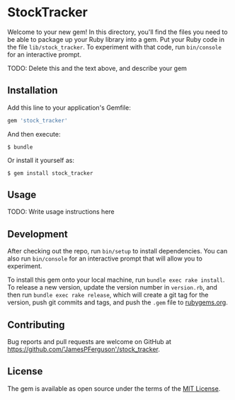 # StockTracker

Welcome to your new gem! In this directory, you'll find the files you need to be able to package up your Ruby library into a gem. Put your Ruby code in the file `lib/stock_tracker`. To experiment with that code, run `bin/console` for an interactive prompt.

TODO: Delete this and the text above, and describe your gem

## Installation

Add this line to your application's Gemfile:

```ruby
gem 'stock_tracker'
```

And then execute:

    $ bundle

Or install it yourself as:

    $ gem install stock_tracker

## Usage

TODO: Write usage instructions here

## Development

After checking out the repo, run `bin/setup` to install dependencies. You can also run `bin/console` for an interactive prompt that will allow you to experiment.

To install this gem onto your local machine, run `bundle exec rake install`. To release a new version, update the version number in `version.rb`, and then run `bundle exec rake release`, which will create a git tag for the version, push git commits and tags, and push the `.gem` file to [rubygems.org](https://rubygems.org).

## Contributing

Bug reports and pull requests are welcome on GitHub at https://github.com/'JamesPFerguson'/stock_tracker.

## License

The gem is available as open source under the terms of the [MIT License](https://opensource.org/licenses/MIT).
